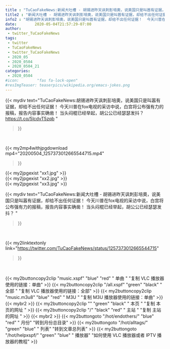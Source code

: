 ```yaml
---
title : "TuCaoFakeNews:新闻大吐槽 - 胡锡进昨天讽刺彭培奧，说美国只是叫嚣有证据，却给不出任何证据！  今天川普在fox电视的采访中说，白宫将公布强有力的报稿，报告内容事实确凿！  当头闷棍已经举起，胡公公已经瑟瑟发抖？ "
title2 : "新闻大吐槽 - 胡锡进昨天讽刺彭培奧，说美国只是叫嚣有证据，却给不出任何证据！  今天川普在fox电视的采访中说，白宫将公布强有力的报稿，报告内容事实确凿！  当头闷棍已经举起，胡公公已经瑟瑟发抖？ "
info2 : "胡锡进昨天讽刺彭培奧，说美国只是叫嚣有证据，却给不出任何证据！  今天川普在fox电视的采访中说，白宫将公布强有力的报稿，报告内容事实确凿！  当头闷棍已经举起，胡公公已经瑟瑟发抖？  https://t.co/5lcdvT5zqb "
date:        2020-05-04T21:57:29-07:00
author:
 - twitter_TuCaoFakeNews
tags:
 - twitter
 - TuCaoFakeNews
 - twitter_TuCaoFakeNews
 - 2020_05
 - 2020_0504
 - 2020_0504_21
categories:
 - 2020_0504
#icon:        "fas fa-lock-open"
#resImgTeaser: teaserpics/wikipedia.org/emacs-jokes.png
---
```


{{< mydiv text="TuCaoFakeNews:胡锡进昨天讽刺彭培奧，说美国只是叫嚣有证据，却给不出任何证据！  今天川普在fox电视的采访中说，白宫将公布强有力的报稿，报告内容事实确凿！  当头闷棍已经举起，胡公公已经瑟瑟发抖？  https://t.co/5lcdvT5zqb "
>}}
<br>


{{< my2mp4withjpgdownload mp4="20200504_1257373012665544715.mp4"
>}}

{{< my2jpgexist "xx1.jpg" >}}<br>
{{< my2jpgexist "xx2.jpg" >}}<br>
{{< my2jpgexist "xx3.jpg" >}}<br>



{{< mydiv text="TuCaoFakeNews:新闻大吐槽 - 胡锡进昨天讽刺彭培奧，说美国只是叫嚣有证据，却给不出任何证据！  今天川普在fox电视的采访中说，白宫将公布强有力的报稿，报告内容事实确凿！  当头闷棍已经举起，胡公公已经瑟瑟发抖？ "
>}}
<br>

{{< my2linktextonly link="https://twitter.com/TuCaoFakeNews/status/1257373012665544715"
>}}


<br>

{{< my2buttoncopy2clip "music.xspf"        "blue"   "red"    " 单曲 "  "复制 VLC 播放器使用的链接：单曲" >}} {{< my2buttoncopy2clip "/all.xspf"         "green"  "black"  " 全部 "  "复制 VLC 播放器使用的链接：全部" >}} {{< my2buttoncopy2clip "music.m3u8"        "blue"   "red"    " M3U  "    "复制 M3U 播放器使用的链接：单曲" >}} {{< mybr2 >}} {{< my2buttoncopy2clip ""                  "green"  "black"  " 本页 "    "复制 本页的网址 " >}} {{< my2buttoncopy2clip "/"                 "black"  "red"    " 主站 "    "复制 主站的网址 " >}} {{< mybr2 >}} {{< my2buttongoto      "/hot/endothers/"   "blue"   "red"    " 月份"   "转到月份总目录" >}} {{< my2buttongoto      "/hot/alltags/"     "green"  "blue"   " 列表"   "转到文章总列表" >}} {{< my2buttongoto      "/hot/helpxspf/"    "green"  "blue"   " 播放器" "如何使用 VLC 播放器或者 IPTV 播放器的教程" >}} 
